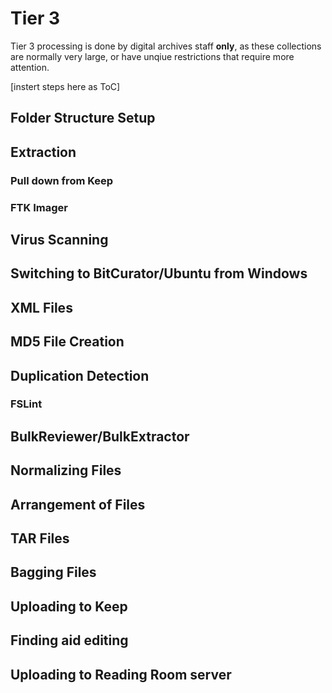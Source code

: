 # Tier 3
Tier 3 processing is done by digital archives staff **only**, as these collections are normally very large, or have unqiue 
restrictions that require more attention. 

[instert steps here as ToC]

## Folder Structure Setup


## Extraction 
### Pull down from Keep


### FTK Imager


## Virus Scanning


## Switching to BitCurator/Ubuntu from Windows


## XML Files


## MD5 File Creation


## Duplication Detection
### FSLint


## BulkReviewer/BulkExtractor


## Normalizing Files


## Arrangement of Files


## TAR Files


## Bagging Files


## Uploading to Keep


## Finding aid editing


## Uploading to Reading Room server
